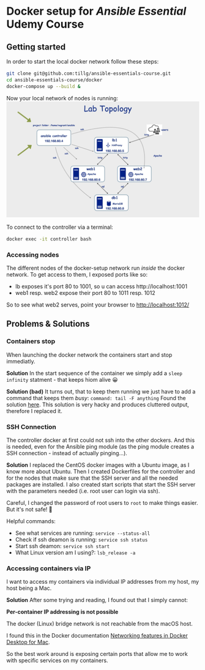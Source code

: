 # Docker setup for *Ansible Essential* Udemy Course

## Getting started

In order to start the local docker network follow these steps:

```bash
git clone git@github.com:tillg/ansible-essentials-course.git
cd ansible-essentials-course/docker
docker-compose up --build &
```

Now your local network of nodes is running:
![Lab Topology](../lab-topology.png)

To connect to the controller via a terminal:

```bash
docker exec -it controller bash
```

### Accessing nodes

The different nodes of the docker-setup network run _inside_ the docker network. To get access to them, I exposed ports like so:

* lb exposes it's port 80 to 1001, so u can access http://localhost:1001
* web1 resp. web2 expose their port 80 to 1011 resp. 1012

So to see what web2 serves, point your browser to [http://localhost:1012/](http://localhost:1012/)

## Problems & Solutions

### Containers stop 

When launching the docker network the containers start and stop immediatly. 

**Solution** In the start sequence of the container we simply add a `sleep infinity` statment - that keeps hiom alive 😀

**Solution (bad)** It turns out, that to keep them running we just have to add a command that keeps them _busy_: `command: tail -F anything` Found the solution [here](https://stackoverflow.com/questions/38546755/docker-compose-keep-container-running/45450456). This solution is very hacky and produces cluttered output, therefore I replaced it.

### SSH Connection

The controller docker at first could not ssh into the other dockers. And this is needed, even for the Ansible ping module (as the ping module creates a SSH connection - instead of actually pinging...).

**Solution** I replaced the CentOS docker images with a Ubuntu image, as I know more about Ubuntu. Then I created Dockerfiles for the controller and for the nodes that make sure that the SSH server and all the needed packages are installed. I also created start scripts that start the SSH server with the parameters needed (i.e. root user can login via ssh).

Careful, I changed the password of root users to `root` to make things easier. But it's not safe! 🤞

Helpful commands:

* See what services are running: `service --status-all`
* Check if ssh deamon is running: `service ssh status`
* Start ssh deamon: `service ssh start`
* What Linux version am I using?: `lsb_release -a`

### Accessing containers via IP 

I want to access my containers via individual IP addresses from my host, my host being a Mac. 

**Solution** After some trying and reading, I found out that I simply cannot:

**Per-container IP addressing is not possible**

The docker (Linux) bridge network is not reachable from the macOS host.

I found this in the Docker documentation [Networking features in Docker Desktop for Mac](https://docs.docker.com/docker-for-mac/networking/).

So the best work around is exposing certain ports that allow me to work with specific services on my containers.